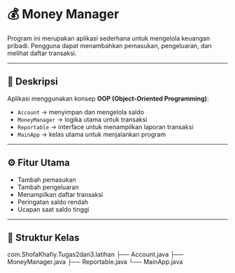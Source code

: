 # 💰 Money Manager

Program ini merupakan aplikasi sederhana untuk mengelola keuangan pribadi.
Pengguna dapat menambahkan pemasukan, pengeluaran, dan melihat daftar transaksi.

---

## 📘 Deskripsi

Aplikasi menggunakan konsep **OOP (Object-Oriented Programming)**:
- `Account` → menyimpan dan mengelola saldo
- `MoneyManager` → logika utama untuk transaksi
- `Reportable` → interface untuk menampilkan laporan transaksi
- `MainApp` → kelas utama untuk menjalankan program

---

## ⚙️ Fitur Utama
- Tambah pemasukan
- Tambah pengeluaran
- Menampilkan daftar transaksi
- Peringatan saldo rendah
- Ucapan saat saldo tinggi

---

## 🧱 Struktur Kelas
com.ShofaKhafiy.Tugas2dan3.latihan
├── Account.java
├── MoneyManager.java
├── Reportable.java
└── MainApp.java